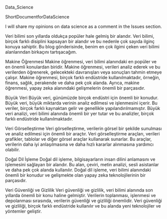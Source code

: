 Data_Science

ShortDocumentforDataScience

I will share my opinions on data science as a comment in the Issues section.

Veri bilimi son yıllarda oldukça popüler hale gelmiş bir alandır. Veri bilimi, birçok farklı disiplini kapsayan bir alandır ve bu nedenle çok sayıda ilginç konuya sahiptir. Bu blog gönderisinde, benim en çok ilgimi çeken veri bilimi alanlarından birkaçını tartışacağım.

Makine Öğrenmesi
Makine öğrenmesi, veri bilimi alanındaki en popüler ve en önemli konulardan biridir. Makine öğrenmesi, verileri analiz ederek ve bu verilerden öğrenerek, gelecekteki davranışları veya sonuçları tahmin etmeye çalışır. Makine öğrenmesi, birçok farklı endüstride kullanılmaktadır, örneğin, finans, sağlık, perakende ve daha pek çok alanda. Ayrıca, makine öğrenmesi, yapay zeka alanındaki gelişmelerin önemli bir parçasıdır.

Büyük Veri
Büyük veri, günümüzde birçok endüstri için önemli bir konudur. Büyük veri, büyük miktarda verinin analiz edilmesi ve işlenmesini içerir. Bu veriler, birçok farklı kaynaktan gelir ve genellikle yapılandırılmamıştır. Büyük veri analizi, veri bilimi alanında önemli bir yer tutar ve bu analizler, birçok farklı endüstride kullanılmaktadır.

Veri Görselleştirme
Veri görselleştirme, verilerin görsel bir şekilde sunulması ve analiz edilmesi için önemli bir araçtır. Veri görselleştirme araçları, verileri grafikler, tablolar ve diğer görsel araçlar kullanarak sunarlar. Bu araçlar, verilerin daha iyi anlaşılmasına ve daha hızlı kararlar alınmasına yardımcı olabilir.

Doğal Dil İşleme
Doğal dil işleme, bilgisayarların insan dilini anlamasını ve işlemesini sağlayan bir alandır. Bu alan, çeviri, metin analizi, sesli asistanlar ve daha pek çok alanda kullanılır. Doğal dil işleme, veri bilimi alanındaki önemli bir konudur ve gelişmekte olan yapay zeka teknolojilerinin bir parçasıdır.

Veri Güvenliği ve Gizlilik
Veri güvenliği ve gizlilik, veri bilimi alanında son yıllarda önemli bir konu haline gelmiştir. Verilerin toplanması, işlenmesi ve depolanması sırasında, verilerin güvenliği ve gizliliği önemlidir. Veri güvenliği ve gizliliği, birçok farklı endüstride kullanılır ve bu alanda yeni teknolojiler ve yöntemler geliştir.

